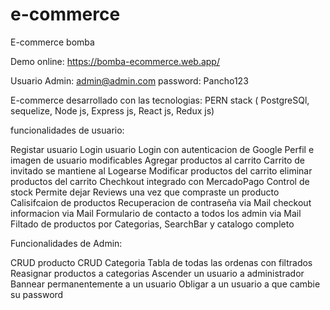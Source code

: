# e-commerce
E-commerce bomba 

Demo online: https://bomba-ecommerce.web.app/

Usuario Admin: admin@admin.com
password: Pancho123

E-commerce desarrollado con las tecnologias:  PERN stack ( PostgreSQl, sequelize, Node js, Express js, React js, Redux js)

funcionalidades de usuario:

Registar usuario
Login usuario
Login con autenticacion de Google
Perfil e imagen de usuario modificables
Agregar productos al carrito
Carrito de invitado se mantiene al Logearse
Modificar productos del carrito
eliminar productos del carrito
Chechkout integrado con MercadoPago
Control de stock
Permite dejar Reviews una vez que compraste un producto
Calisifcaion de productos
Recuperacion de contraseña via Mail
checkout informacion via Mail
Formulario de contacto a todos los admin via Mail
Filtado de productos por Categorias, SearchBar y catalogo completo

Funcionalidades de Admin:

CRUD producto
CRUD Categoria
Tabla de todas las ordenas con filtrados
Reasignar productos a categorias
Ascender un usuario a administrador
Bannear permanentemente a un usuario
Obligar a un usuario a que cambie su password










